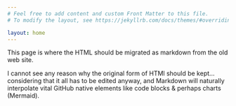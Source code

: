 ```yaml
---
# Feel free to add content and custom Front Matter to this file.
# To modify the layout, see https://jekyllrb.com/docs/themes/#overriding-theme-defaults

layout: home
---
```


This page is where the HTML should be migrated as markdown from the old web site.

I cannot see any reason why the original form of HTMl should be kept... considering that it all has to be edited anyway, and Markdown will naturally interpolate vital GitHub native elements like code blocks & perhaps charts (Mermaid).
